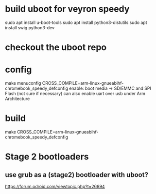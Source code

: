
# build uboot for veyron speedy

sudo apt install u-boot-tools
sudo apt install python3-distutils
sudo apt install swig python3-dev

# checkout the uboot repo

# config

make menuconfig CROSS_COMPILE=arm-linux-gnueabihf- chromebook_speedy_defconfig
enable: boot media -> SD/EMMC and SPI Flash (not sure if necessary)
can also enable uart over usb under Arm Architecture

# build

make CROSS_COMPILE=arm-linux-gnueabihf- chromebook_speedy_defconfig


# Stage 2 bootloaders
## use grub as a (stage2) bootloader with uboot?
https://forum.odroid.com/viewtopic.php?t=26894
